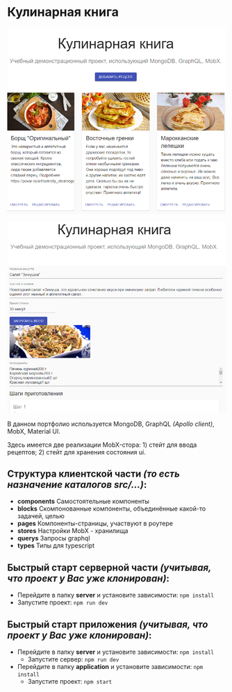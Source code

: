 # Кулинарная книга

![Скриншот](https://raw.githubusercontent.com/SLKarol/cookbook/main/screenshots/1.png)

![Скриншот](https://raw.githubusercontent.com/SLKarol/cookbook/main/screenshots/2.png)

В данном портфолио используется MongoDB, GraphQL _(Apollo client)_, MobX, Material UI.

Здесь имеется две реализации MobX-стора: 1) стейт для ввода рецептов; 2) стейт для хранения состояния ui.

## Структура клиентской части _(то есть назначение каталогов src/...)_:

- **components** Самостоятельные компоненты
- **blocks** Скомпонованные компоненты, объединённые какой-то задачей, целью
- **pages** Компоненты-страницы, участвуют в роутере
- **stores** Настройки MobX - хранилища
- **querys** Запросы graphql
- **types** Типы для typescript

## Быстрый старт серверной части _(учитывая, что проект у Вас уже клонирован)_:

- Перейдите в папку **server** и установите зависимости: `npm install`
- Запустите проект: `npm run dev`

## Быстрый старт приложения _(учитывая, что проект у Вас уже клонирован)_:

- Перейдите в папку **server** и установите зависимости: `npm install`
  - Запустите сервер: `npm run dev`
- Перейдите в папку **application** и установите зависимости: `npm install`
  - Запустите проект: `npm start`

